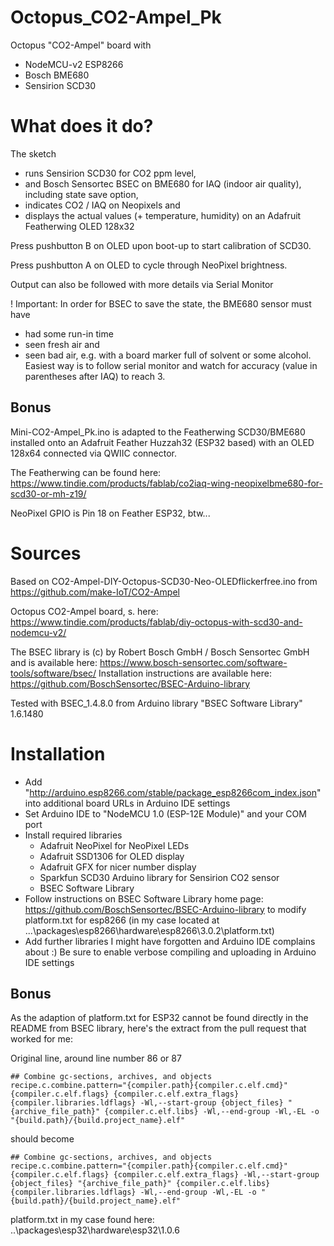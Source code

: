 # Octopus_CO2-Ampel_Pk
Octopus "CO2-Ampel" board with
* NodeMCU-v2 ESP8266
* Bosch BME680
* Sensirion SCD30

# What does it do?
The sketch
* runs Sensirion SCD30 for CO2 ppm level,
* and Bosch Sensortec BSEC on BME680 for IAQ (indoor air quality), including state save option,
* indicates CO2 / IAQ on Neopixels and
* displays the actual values (+ temperature, humidity) on an Adafruit Featherwing OLED 128x32

Press pushbutton B on OLED upon boot-up to start calibration of SCD30.

Press pushbutton A on OLED to cycle through NeoPixel brightness.

Output can also be followed with more details via Serial Monitor

! Important: In order for BSEC to save the state, the BME680 sensor must have
* had some run-in time
* seen fresh air and
* seen bad air, e.g. with a board marker full of solvent or some alcohol.
Easiest way is to follow serial monitor and watch for accuracy (value in parentheses after IAQ) to reach 3.

## Bonus
Mini-CO2-Ampel_Pk.ino is adapted to the Featherwing SCD30/BME680 installed onto an Adafruit Feather Huzzah32 (ESP32 based) with an OLED 128x64 connected via QWIIC connector.

The Featherwing can be found here:
https://www.tindie.com/products/fablab/co2iaq-wing-neopixelbme680-for-scd30-or-mh-z19/

NeoPixel GPIO is Pin 18 on Feather ESP32, btw...

# Sources
Based on CO2-Ampel-DIY-Octopus-SCD30-Neo-OLEDflickerfree.ino from https://github.com/make-IoT/CO2-Ampel

Octopus CO2-Ampel board, s. here:
https://www.tindie.com/products/fablab/diy-octopus-with-scd30-and-nodemcu-v2/

The BSEC library is (c) by Robert Bosch GmbH / Bosch Sensortec GmbH and is available here:
https://www.bosch-sensortec.com/software-tools/software/bsec/
Installation instructions are available here:
https://github.com/BoschSensortec/BSEC-Arduino-library

Tested with BSEC_1.4.8.0 from Arduino library "BSEC Software Library" 1.6.1480

# Installation
* Add "http://arduino.esp8266.com/stable/package_esp8266com_index.json" into additional board URLs in Arduino IDE settings
* Set Arduino IDE to "NodeMCU 1.0 (ESP-12E Module)" and your COM port
* Install required libraries
  * Adafruit NeoPixel for NeoPixel LEDs
  * Adafruit SSD1306 for OLED display
  * Adafruit GFX for nicer number display
  * Sparkfun SCD30 Arduino library for Sensirion CO2 sensor
  * BSEC Software Library
* Follow instructions on BSEC Software Library home page: https://github.com/BoschSensortec/BSEC-Arduino-library to modify platform.txt for esp8266 (in my case located at ...\packages\esp8266\hardware\esp8266\3.0.2\platform.txt)
* Add further libraries I might have forgotten and Arduino IDE complains about :) Be sure to enable verbose compiling and uploading in Arduino IDE settings

## Bonus
As the adaption of platform.txt for ESP32 cannot be found directly in the README from BSEC library, here's the extract from the pull request that worked for me:

Original line, around line number 86 or 87

```
## Combine gc-sections, archives, and objects
recipe.c.combine.pattern="{compiler.path}{compiler.c.elf.cmd}" {compiler.c.elf.flags} {compiler.c.elf.extra_flags} {compiler.libraries.ldflags} -Wl,--start-group {object_files} "{archive_file_path}" {compiler.c.elf.libs} -Wl,--end-group -Wl,-EL -o "{build.path}/{build.project_name}.elf"
```

should become

```
## Combine gc-sections, archives, and objects
recipe.c.combine.pattern="{compiler.path}{compiler.c.elf.cmd}" {compiler.c.elf.flags} {compiler.c.elf.extra_flags} -Wl,--start-group {object_files} "{archive_file_path}" {compiler.c.elf.libs} {compiler.libraries.ldflags} -Wl,--end-group -Wl,-EL -o "{build.path}/{build.project_name}.elf"
```

platform.txt in my case found here: ..\packages\esp32\hardware\esp32\1.0.6


